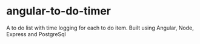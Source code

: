 # angular-to-do-timer
A to do list with time logging for each to do item.  Built using Angular, Node, Express and PostgreSql
